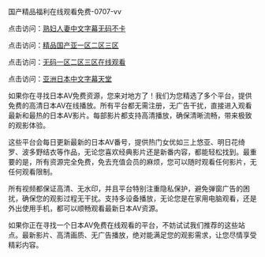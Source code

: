 
国产精品福利在线观看免费-0707-vv


点击访问：<a href="https://bered.pages.dev/">熟妇人妻中文字幕无码不卡</a>

点击访问：<a href="https://rtj-3zo.pages.dev/">精品国产亚一区二区三区</a>

点击访问：<a href="https://tfda.pages.dev/">无码一区二区三区在线观看</a>

点击访问：<a href="https://bsdf-5f5.pages.dev/">亚洲日本中文字幕天堂</a>

如果你在寻找日本AV免费资源，您来对地方了！我们为您精选了多个平台，提供免费的高清日本AV在线播放。所有平台都无需注册，无广告干扰，直接进入观看最新和最热的日本AV影片。每部影片都支持高清播放，确保清晰流畅，带来极致的观影体验。

这些平台会每日更新最新的日本AV番号，提供热门女优如三上悠亚、明日花绮罗、波多野结衣等作品，无论您喜欢经典影片还是新番内容，都能轻松找到。最重要的是，所有资源完全免费，免去充值会员的麻烦，您可以随时观看任何影片，无任何观看限制。

所有视频都保证高清、无水印，并且平台特别注重隐私保护，避免弹窗广告的困扰，确保您的观影过程无干扰。支持多设备播放，无论您是在家用电脑观看，还是外出使用手机，都可以顺畅观看最新日本AV资源。

如果你正在寻找一个日本AV免费在线观看的平台，不妨试试我们推荐的这些站点。最新影片、高清画质、无广告播放，绝对能满足您的观影需求，让您尽情享受精彩内容。
<span style="display:none;">[Canonical link](https://github.com/vv20250707/vv07）</span>
